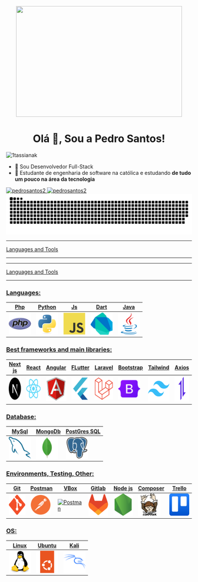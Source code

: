 <div align="center">
  <img src="https://i.giphy.com/media/v1.Y2lkPTc5MGI3NjExMmpwZGw1dGluY2QzcmZ1cjdlZmFsZXBndzN4bGdpajJ1ZjBpNWJhcSZlcD12MV9pbnRlcm5hbF9naWZfYnlfaWQmY3Q9Zw/RgZFvGuI4OxLjuSvRF/giphy.gif" width="450" height="300" />
</div>
<h1 align="center">Olá 👋, Sou a Pedro Santos!</h1>
<p align="left"> <img src="https://komarev.com/ghpvc/?username=1tassianak&label=Profile%20views&color=b60e55&style=flat" alt="1tassianak" /> </p>


- 🔭 Sou Desenvolvedor Full-Stack
- 🌱 Estudante de engenharia de software na católica e estudando **de tudo um pouco na área da tecnologia**


<div>
<a href="https://github.com/pedrosantos2">
<img height="180em" src="https://github-readme-stats.vercel.app/api?username=pedrosantos2&show_icons=true&theme=dracula&include_all_commits=true&count_private=true" alt="pedrosantos2"/>
<img height="180em" src="https://github-readme-stats.vercel.app/api/top-langs/?username=pedrosantos2&layout=compact&theme=dracula" alt="pedrosantos2"/>
</div>

<picture>
  <source media="(prefers-color-scheme: dark)" srcset="https://raw.githubusercontent.com/platane/platane/output/github-contribution-grid-snake-dark.svg">
  <source media="(prefers-color-scheme: light)" srcset="https://raw.githubusercontent.com/platane/platane/output/github-contribution-grid-snake.svg">
  <img alt="github contribution grid snake animation" src="https://raw.githubusercontent.com/platane/platane/output/github-contribution-grid-snake.svg">
</picture>
	
<hr>
Languages and Tools 
<hr>
<div>

<hr>
Languages and Tools 
<hr>
<div>

### Languages:
| Php | Python | Js | Dart | Java |
|----------|----------|----------|-----|-----|
|  <img src="https://github.com/devicons/devicon/blob/master/icons/php/php-original.svg" title="Python"  alt="Python" width="60" height="60"/> |  <img src="https://github.com/devicons/devicon/blob/master/icons/python/python-original.svg" title="C"  alt="C" width="60" height="60"/> |  <img src="https://github.com/devicons/devicon/blob/master/icons/javascript/javascript-original.svg" title="JavaScript" alt="JavaScript" width="60" height="60"/> |  <img src="https://github.com/devicons/devicon/blob/master/icons/dart/dart-original.svg" title="Dart" alt="Dart" width="60" height="60"/>| <img src="https://github.com/devicons/devicon/blob/master/icons/java/java-original.svg" title="Java" alt="Java" width="60" height="60"/>|

### Best frameworks and main libraries:

| Next js | React | Angular | FLutter | Laravel | Bootstrap | Tailwind | Axios
|----------|----------|----------|----------|----------|----------|----------|----------|
|  <img src="https://github.com/devicons/devicon/blob/master/icons/nextjs/nextjs-original.svg" title="nextjs"  alt="Jquery" width="60" height="60"/>|  <img src="https://github.com/devicons/devicon/blob/master/icons/react/react-original.svg" title="React"  alt="React" width="60" height="60"/>|  <img src="https://github.com/devicons/devicon/blob/master/icons/angularjs/angularjs-original.svg" title="Angular" alt="Angular" width="65" height="65"/>|  <img src="https://github.com/devicons/devicon/blob/master/icons/flutter/flutter-original.svg" title="Flutter" alt="Flutter" width="60" height="60"/>| <img src="https://github.com/devicons/devicon/blob/master/icons/laravel/laravel-original.svg" title="Laravel" alt="Laravel" width="60" height="60"/>| <img src="https://github.com/devicons/devicon/blob/master/icons/bootstrap/bootstrap-original.svg" title="Bootstrap" alt="Bootstrap" width="60" height="60"/>| <img src="https://github.com/devicons/devicon/blob/master/icons/tailwindcss/tailwindcss-original.svg" title="Tailwind" alt="Tailwind" width="70" height="70"/>| <img src="https://github.com/devicons/devicon/blob/master/icons/axios/axios-plain.svg" title="Axios" alt="Axios" width="70" height="70"/>|

### Database:

| MySql | MongoDb | PostGres SQL |
|----------|----------|----------|
| <img src="https://github.com/devicons/devicon/blob/master/icons/mysql/mysql-original.svg" title="mySql" alt="mySql" width="60" height="60"/> | <img src="https://github.com/devicons/devicon/blob/master/icons/mongodb/mongodb-original.svg" title="mongoDb" alt="mongoDb" width="60" height="60"/> | <img src="https://github.com/devicons/devicon/blob/master/icons/postgresql/postgresql-original.svg" title="mongoDb" alt="mongoDb" width="60" height="60"/> |


### Environments, Testing, Other:

| Git | Postman | VBox | Gitlab | Node js | Composer | Trello | 
|----------|----------|----------|----------|----------|----------|----------|
|<img src="https://github.com/devicons/devicon/blob/master/icons/git/git-original.svg" title="Git" alt="Git" width="55" height="55"/>|  <img src="https://github.com/devicons/devicon/blob/master/icons/postman/postman-original.svg" title="Postman" alt="Postman" width="55" height="55"/>|<img src="https://banner2.cleanpng.com/20190501/xvt/kisspng-computer-icons-virtualbox-portable-network-graphic-virtualbox-icon-of-line-style-available-in-svg-5cca247f73f9e3.6112721115567514874751.jpg" title="Postman" alt="Postman" width="55" height="55"/>| <img src="https://github.com/devicons/devicon/blob/master/icons/gitlab/gitlab-original.svg" title="Nodejs" alt="Nodejs" width="60" height="60"/>| <img src="https://github.com/devicons/devicon/blob/master/icons/nodejs/nodejs-original.svg" title="Nodejs" alt="Nodejs" width="60" height="60"/>| <img src="https://github.com/devicons/devicon/blob/master/icons/composer/composer-original.svg" title="Composer" alt="Composer" width="60" height="60"/>| <img src="https://github.com/devicons/devicon/blob/master/icons/trello/trello-original.svg" title="Trello" alt="Trello" width="60" height="60"/>| 

### OS:

| Linux | Ubuntu | Kali |
|----------|----------|----------|
| <img src="https://github.com/devicons/devicon/blob/master/icons/linux/linux-original.svg" title="Linux" alt="Linux" width="60" height="60"/> | <img src="https://github.com/devicons/devicon/blob/master/icons/ubuntu/ubuntu-original.svg" title="Ubuntu" alt="Ubuntu" width="60" height="60"/> | <img src="https://github.com/canaleal/devicon/blob/new-icon-kali-linux/icons/kalilinux/kalilinux-original-wordmark.svg" title="Linux" alt="Linux" width="60" height="60"/> |





